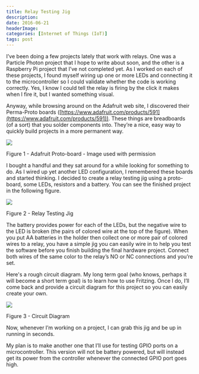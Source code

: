 ```yaml
---
title: Relay Testing Jig
description: 
date: 2016-06-21
headerImage: 
categories: [Internet of Things (IoT)]
tags: post
---
```


I’ve been doing a few projects lately that work with relays. One was a Particle Photon project that I hope to write about soon, and the other is a Raspberry Pi project that I’ve not completed yet. As I worked on each of these projects, I found myself wiring up one or more LEDs and connecting it to the microcontroller so I could validate whether the code is working correctly. Yes, I know I could tell the relay is firing by the click it makes when I fire it, but I wanted something visual.

Anyway, while browsing around on the Adafruit web site, I discovered their Perma-Proto boards ([https://www.adafruit.com/products/591](https://www.adafruit.com/products/591)). These things are breadboards (of a sort) that you solder components into. They’re a nice, easy way to quickly build projects in a more permanent way.

![](/images/stories/2016/adafruit-perma-proto-board.png)

Figure 1 - Adafruit Proto-board - Image used with permission

I bought a handful and they sat around for a while looking for something to do. As I wired up yet another LED configuration, I remembered these boards and started thinking. I decided to create a relay testing jig using a proto-board, some LEDs, resistors and a battery. You can see the finished project in the following figure.

![](/images/stories/2016/relay-testing-jig-cropped-640.png)

Figure 2 - Relay Testing Jig

The battery provides power for each of the LEDs, but the negative wire to the LED is broken (the pairs of colored wire at the top of the figure). When you put AA batteries in the holder then collect one or more pair of colored wires to a relay, you have a simple jig you can easily wire in to help you test the software before you finish building the final hardware project. Connect both wires of the same color to the relay’s NO or NC connections and you’re set.

Here's a rough circuit diagram. My long term goal (who knows, perhaps it will become a short term goal) is to learn how to use Fritzing. Once I do, I’ll come back and provide a circuit diagram for this project so you can easily create your own.

![](/images/stories/2016/relay-testing-jig.png)

Figure 3 - Circuit Diagram

Now, whenever I’m working on a project, I can grab this jig and be up in running in seconds.

My plan is to make another one that I’ll use for testing GPIO ports on a microcontroller. This version will not be battery powered, but will instead get its power from the controller whenever the connected GPIO port goes high.